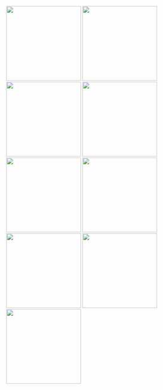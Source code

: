 [<img src="https://fieldguides.github.io/guide01/cover.svg" width="200px"/>](https://fieldguides.github.io/guide01) [<img src="https://fieldguides.github.io/guide02/cover.svg" width="200px"/>](https://fieldguides.github.io/guide02) [<img src="https://fieldguides.github.io/guide03/cover.svg" width="200px"/>](https://fieldguides.github.io/guide03) [<img src="https://fieldguides.github.io/guide04/cover.svg" width="200px"/>](https://fieldguides.github.io/guide04) [<img src="https://fieldguides.github.io/guide05/cover.svg" width="200px"/>](https://fieldguides.github.io/guide05) [<img src="https://fieldguides.github.io/guide06/cover.svg" width="200px"/>](https://fieldguides.github.io/guide06) [<img src="https://fieldguides.github.io/guide07/cover.svg" width="200px"/>](https://fieldguides.github.io/guide07) [<img src="https://fieldguides.github.io/guide08/cover.svg" width="200px"/>](https://fieldguides.github.io/guide08) [<img src="https://fieldguides.github.io/guide09/cover.svg" width="200px"/>](https://fieldguides.github.io/guide09) 
